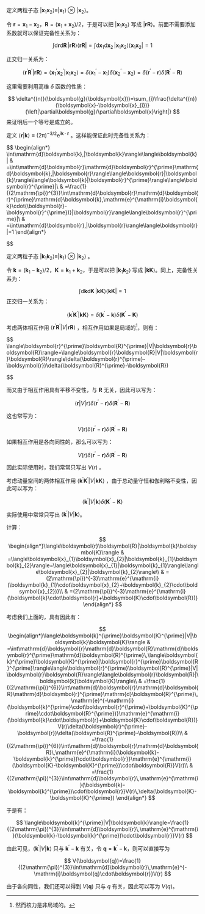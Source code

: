 定义两粒子态 $|\boldsymbol{x}_{1}\boldsymbol{x}_{2}\rangle\equiv|\boldsymbol{x}_{1}\rangle\otimes|\boldsymbol{x}_{2}\rangle$。

令 $\boldsymbol{r}=\boldsymbol{x}_{1}-\boldsymbol{x}_{2}$，$\boldsymbol{R}=(\boldsymbol{x}_{1}+\boldsymbol{x}_{2})/2$，于是可以把 $|\boldsymbol{x}_{1}\boldsymbol{x}_{2}\rangle$ 写成 $|\boldsymbol{r}\boldsymbol{R}\rangle$。前面不需要添加系数就可以保证完备性关系为：

$$
\int\mathrm{d}\boldsymbol{r}\mathrm{d}\boldsymbol{R}\,|\boldsymbol{r}\boldsymbol{R}\rangle\langle\boldsymbol{r}\boldsymbol{R}|=\int\mathrm{d}\boldsymbol{x}_{1}\mathrm{d}\boldsymbol{x}_{2}\,|\boldsymbol{x}_{1}\boldsymbol{x}_{2}\rangle\langle\boldsymbol{x}_{1}\boldsymbol{x}_{2}|=1
$$

正交归一关系为：

$$
\langle\boldsymbol{r}^{\prime}\boldsymbol{R}^{\prime}|\boldsymbol{r}\boldsymbol{R}\rangle=\langle\boldsymbol{x}_{1}^{\prime}\boldsymbol{x}_{2}^{\prime}|\boldsymbol{x}_{1}\boldsymbol{x}_{2}\rangle=\delta(\boldsymbol{x}_{1}^{\prime}-\boldsymbol{x}_{1})\delta(\boldsymbol{x}_{2}^{\prime}-\boldsymbol{x}_{2})=\delta(\boldsymbol{r}^{\prime}-\boldsymbol{r})\delta(\boldsymbol{R}^{\prime}-\boldsymbol{R})
$$

这里需要利用高维 $\delta$ 函数的性质：

$$
\delta^{(n)}(\boldsymbol{g}(\boldsymbol{x}))=\sum_{i}\frac{\delta^{(n)}(\boldsymbol{x}-\boldsymbol{x}_{i})}{\left|\partial\boldsymbol{g}/\partial\boldsymbol{x}\right|}
$$
来证明后一个等号是成立的。

定义 $\langle\boldsymbol{r}|\boldsymbol{k}\rangle\equiv(2\mathrm{\pi})^{-3/2}\mathrm{e}^{\mathrm{i}\boldsymbol{k}\cdot\boldsymbol{r}}$ 。这样能保证此时完备性关系为：

$$
\begin{align*}
\int\mathrm{d}\boldsymbol{k}\,|\boldsymbol{k}\rangle\langle\boldsymbol{k}| & =\int\mathrm{d}\boldsymbol{r}\mathrm{d}\boldsymbol{r}^{\prime}\mathrm{d}\boldsymbol{k}\,|\boldsymbol{r}\rangle\langle\boldsymbol{r}|\boldsymbol{k}\rangle\langle\boldsymbol{k}|\boldsymbol{r}^{\prime}\rangle\langle\boldsymbol{r}^{\prime}|\\
 & =\frac{1}{(2\mathrm{\pi})^{3}}\int\mathrm{d}\boldsymbol{r}\mathrm{d}\boldsymbol{r}^{\prime}\mathrm{d}\boldsymbol{k}\,\mathrm{e}^{\mathrm{i}\boldsymbol{k}\cdot(\boldsymbol{r}-\boldsymbol{r}^{\prime})}|\boldsymbol{r}\rangle\langle\boldsymbol{r}^{\prime}|\\
 & =\int\mathrm{d}\boldsymbol{r}\,|\boldsymbol{r}\rangle\langle\boldsymbol{r}|=1
\end{align*}

$$

定义两粒子态 $|\boldsymbol{k}_{1}\boldsymbol{k}_{2}\rangle\equiv|\boldsymbol{k}_{1}\rangle\otimes|\boldsymbol{k}_{2}\rangle$ 。

令 $\boldsymbol{k}=(\boldsymbol{k}_{1}-\boldsymbol{k}_{2})/2$，$\boldsymbol{K}=\boldsymbol{k}_{1}+\boldsymbol{k}_{2}$，于是可以把 $|\boldsymbol{k}_{1}\boldsymbol{k}_{2}\rangle$ 写成 $|\boldsymbol{k}\boldsymbol{K}\rangle$。同上，完备性关系为：

$$
\int\mathrm{d}\boldsymbol{k}\mathrm{d}\boldsymbol{K}\,|\boldsymbol{k}\boldsymbol{K}\rangle\langle\boldsymbol{k}\boldsymbol{K}|=1
$$
正交归一关系为：

$$
\langle\boldsymbol{k}^{\prime}\boldsymbol{K}^{\prime}|\boldsymbol{k}\boldsymbol{K}\rangle=\delta(\boldsymbol{k}^{\prime}-\boldsymbol{k})\delta(\boldsymbol{K}^{\prime}-\boldsymbol{K})
$$

考虑两体相互作用 $\langle\boldsymbol{r}^{\prime}\boldsymbol{R}^{\prime}|V|\boldsymbol{r}\boldsymbol{R}\rangle$ ，相互作用如果是局域的[^1]，则有：

$$
\langle\boldsymbol{r}^{\prime}\boldsymbol{R}^{\prime}|V|\boldsymbol{r}\boldsymbol{R}\rangle=\langle\boldsymbol{r}\boldsymbol{R}|V|\boldsymbol{r}\boldsymbol{R}\rangle\delta(\boldsymbol{r}^{\prime}-\boldsymbol{r})\delta(\boldsymbol{R}^{\prime}-\boldsymbol{R})

$$

而又由于相互作用具有平移不变性，与 $\boldsymbol{R}$ 无关，因此可以写为：

$$
\langle\boldsymbol{r}|V|\boldsymbol{r}\rangle\delta(\boldsymbol{r}^{\prime}-\boldsymbol{r})\delta(\boldsymbol{R}^{\prime}-\boldsymbol{R})
$$

这也常写为：

$$
V(\boldsymbol{r})\delta(\boldsymbol{r}^{\prime}-\boldsymbol{r})\delta(\boldsymbol{R}^{\prime}-\boldsymbol{R})
$$

如果相互作用是各向同性的，那么可以写为：

$$
V(r)\delta(\boldsymbol{r}^{\prime}-\boldsymbol{r})\delta(\boldsymbol{R}^{\prime}-\boldsymbol{R})
$$

因此实际使用时，我们常常只写出 $V (r)$ 。

考虑动量空间的两体相互作用 $\langle\boldsymbol{k}^{\prime}\boldsymbol{K}^{\prime}|V|\boldsymbol{k}\boldsymbol{K}\rangle$ ，由于总动量守恒和伽利略不变性，因此可以写为：

$$
\langle\boldsymbol{k}^{\prime}|V|\boldsymbol{k}\rangle\delta(\boldsymbol{K}^{\prime}-\boldsymbol{K})
$$

实际使用中常常只写出 $\langle\boldsymbol{k}^{\prime}|V|\boldsymbol{k}\rangle$。

计算：

$$
\begin{align*}\langle\boldsymbol{r}\boldsymbol{R}|\boldsymbol{k}\boldsymbol{K}\rangle & =\langle\boldsymbol{x}_{1}\boldsymbol{x}_{2}|\boldsymbol{k}_{1}\boldsymbol{k}_{2}\rangle=\langle\boldsymbol{x}_{1}|\boldsymbol{k}_{1}\rangle\langle\boldsymbol{x}_{2}|\boldsymbol{k}_{2}\rangle\\
 & =(2\mathrm{\pi})^{-3}\mathrm{e}^{\mathrm{i}(\boldsymbol{k}_{1}\cdot\boldsymbol{x}_{2}+\boldsymbol{k}_{2}\cdot\boldsymbol{x}_{2})}\\
 & =(2\mathrm{\pi})^{-3}\mathrm{e}^{\mathrm{i}(\boldsymbol{k}\cdot\boldsymbol{r}+\boldsymbol{K}\cdot\boldsymbol{R})}
\end{align*}
$$

考虑我们上面的，具有因此有：

$$
\begin{align*}\langle\boldsymbol{k}^{\prime}\boldsymbol{K}^{\prime}|V|\boldsymbol{k}\boldsymbol{K}\rangle & =\int\mathrm{d}\boldsymbol{r}\mathrm{d}\boldsymbol{R}\mathrm{d}\boldsymbol{r}^{\prime}\mathrm{d}\boldsymbol{R}^{\prime}\,\langle\boldsymbol{k}^{\prime}\boldsymbol{K}^{\prime}|\boldsymbol{r}^{\prime}\boldsymbol{R}^{\prime}\rangle\langle\boldsymbol{r}^{\prime}\boldsymbol{R}^{\prime}|V|\boldsymbol{r}\boldsymbol{R}\rangle\langle\boldsymbol{r}\boldsymbol{R}|\boldsymbol{k}\boldsymbol{K}\rangle\\
 & =\frac{1}{(2\mathrm{\pi})^{6}}\int\mathrm{d}\boldsymbol{r}\mathrm{d}\boldsymbol{R}\mathrm{d}\boldsymbol{r}^{\prime}\mathrm{d}\boldsymbol{R}^{\prime}\,\mathrm{e}^{-\mathrm{i}(\boldsymbol{k}^{\prime}\cdot\boldsymbol{r}^{\prime}+\boldsymbol{K}^{\prime}\cdot\boldsymbol{R}^{\prime})}\mathrm{e}^{\mathrm{i}(\boldsymbol{k}\cdot\boldsymbol{r}+\boldsymbol{K}\cdot\boldsymbol{R})}V(r)\delta(\boldsymbol{r}^{\prime}-\boldsymbol{r})\delta(\boldsymbol{R}^{\prime}-\boldsymbol{R})\\
 & =\frac{1}{(2\mathrm{\pi})^{6}}\int\mathrm{d}\boldsymbol{r}\mathrm{d}\boldsymbol{R}\,\mathrm{e}^{\mathrm{i}(\boldsymbol{k}-\boldsymbol{k}^{\prime})\cdot\boldsymbol{r}}\mathrm{e}^{\mathrm{i}(\boldsymbol{K}-\boldsymbol{K}^{\prime})\cdot\boldsymbol{R}}V(r)\\
 & =\frac{1}{(2\mathrm{\pi})^{3}}\int\mathrm{d}\boldsymbol{r}\,\mathrm{e}^{\mathrm{i}(\boldsymbol{k}-\boldsymbol{k}^{\prime})\cdot\boldsymbol{r}}V(r)\,\delta(\boldsymbol{K}-\boldsymbol{K}^{\prime})
\end{align*}
$$

于是有：

$$
\langle\boldsymbol{k}^{\prime}|V|\boldsymbol{k}\rangle=\frac{1}{(2\mathrm{\pi})^{3}}\int\mathrm{d}\boldsymbol{r}\,\mathrm{e}^{\mathrm{i}(\boldsymbol{k}-\boldsymbol{k}^{\prime})\cdot\boldsymbol{r}}V(r)
$$

由此可见，$\langle\boldsymbol{k}^{\prime}|V|\boldsymbol{k}\rangle$ 只与 $\boldsymbol{k}^{\prime}-\boldsymbol{k}$ 有关，令 $\boldsymbol{q}=\boldsymbol{k}^{\prime}-\boldsymbol{k}$，则可以直接写为 

$$
V(\boldsymbol{q})=\frac{1}{(2\mathrm{\pi})^{3}}\int\mathrm{d}\boldsymbol{r}\,\mathrm{e}^{-\mathrm{i}\boldsymbol{q}\cdot\boldsymbol{r}}V(r)
$$

由于各向同性，我们还可以得到 $V (\boldsymbol{q})$ 只与 $q$  有关，因此可以写为 $V (q)$。

[^1]: 然而核力是非局域的。